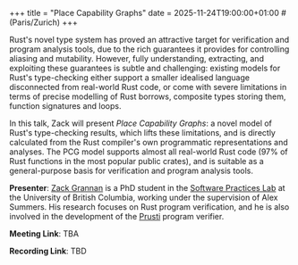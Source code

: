 +++
title = "Place Capability Graphs"
date = 2025-11-24T19:00:00+01:00 # (Paris/Zurich)
+++

Rust's novel type system has proved an attractive target for verification and
program analysis tools, due to the rich guarantees it provides for controlling
aliasing and mutability. However, fully understanding, extracting, and
exploiting these guarantees is subtle and challenging: existing models for
Rust's type-checking either support a smaller idealised language disconnected
from real-world Rust code, or come with severe limitations in terms of precise
modelling of Rust borrows, composite types storing them, function signatures and
loops.

In this talk, Zack will present *Place Capability Graphs*: a novel model of Rust's
type-checking results, which lifts these limitations, and is directly calculated
from the Rust compiler's own programmatic representations and analyses. The PCG
model supports almost all real-world Rust code (97% of Rust functions in the
most popular public crates), and is suitable as a general-purpose basis for
verification and program analysis tools.

**Presenter**: [Zack Grannan](https://zackg.me) is a PhD student in the [Software
Practices Lab](https://spl.cs.ubc.ca) at the University of British Columbia,
working under the supervision of Alex Summers. His research focuses on Rust
program verification, and he is also involved in the development of the
[Prusti](http://prusti.org/) program verifier.

**Meeting Link**: TBA

**Recording Link**: TBD
